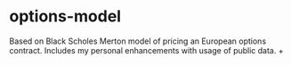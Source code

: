 # options-model
Based on Black Scholes Merton model of pricing an European options contract. Includes my personal enhancements with usage of public data. +
